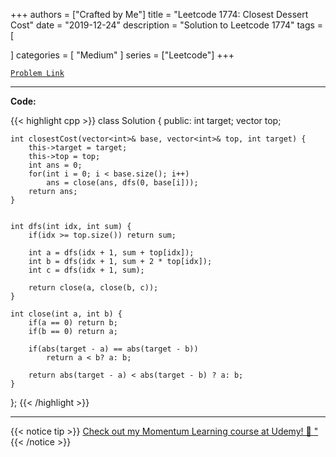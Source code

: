 
+++
authors = ["Crafted by Me"]
title = "Leetcode 1774: Closest Dessert Cost"
date = "2019-12-24"
description = "Solution to Leetcode 1774"
tags = [
    
]
categories = [
    "Medium"
]
series = ["Leetcode"]
+++



[`Problem Link`](https://leetcode.com/problems/closest-dessert-cost/description/)

---

**Code:**

{{< highlight cpp >}}
class Solution {
public:
    int target;
    vector<int> top;
    
    int closestCost(vector<int>& base, vector<int>& top, int target) {
        this->target = target;
        this->top = top;
        int ans = 0;
        for(int i = 0; i < base.size(); i++)
            ans = close(ans, dfs(0, base[i]));
        return ans;
    }
    
    
    int dfs(int idx, int sum) {
        if(idx >= top.size()) return sum;
        
        int a = dfs(idx + 1, sum + top[idx]);
        int b = dfs(idx + 1, sum + 2 * top[idx]);
        int c = dfs(idx + 1, sum);
        
        return close(a, close(b, c));
    }
    
    int close(int a, int b) {
        if(a == 0) return b;
        if(b == 0) return a;
        
        if(abs(target - a) == abs(target - b))
            return a < b? a: b;
        
        return abs(target - a) < abs(target - b) ? a: b;
    }
};
{{< /highlight >}}



---



{{< notice tip >}}
[Check out my Momentum Learning course at Udemy! 🚀 "](https://www.udemy.com/course/blind-75-the-data-structures-and-algorithms-essentials/)
{{< /notice >}}

